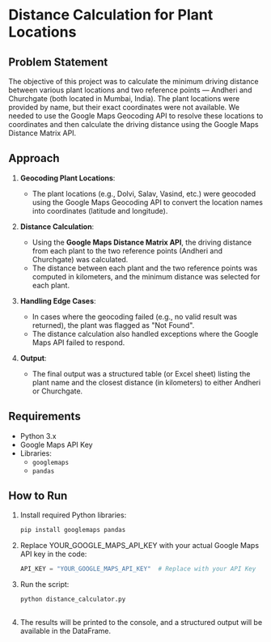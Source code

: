 # Distance Calculation for Plant Locations

## Problem Statement

The objective of this project was to calculate the minimum driving distance between various plant locations and two reference points — Andheri and Churchgate (both located in Mumbai, India). The plant locations were provided by name, but their exact coordinates were not available. We needed to use the Google Maps Geocoding API to resolve these locations to coordinates and then calculate the driving distance using the Google Maps Distance Matrix API.

## Approach

1. **Geocoding Plant Locations**: 
   - The plant locations (e.g., Dolvi, Salav, Vasind, etc.) were geocoded using the Google Maps Geocoding API to convert the location names into coordinates (latitude and longitude).
   
2. **Distance Calculation**:
   - Using the **Google Maps Distance Matrix API**, the driving distance from each plant to the two reference points (Andheri and Churchgate) was calculated.
   - The distance between each plant and the two reference points was computed in kilometers, and the minimum distance was selected for each plant.

3. **Handling Edge Cases**:
   - In cases where the geocoding failed (e.g., no valid result was returned), the plant was flagged as "Not Found".
   - The distance calculation also handled exceptions where the Google Maps API failed to respond.

4. **Output**:
   - The final output was a structured table (or Excel sheet) listing the plant name and the closest distance (in kilometers) to either Andheri or Churchgate.

## Requirements

- Python 3.x
- Google Maps API Key
- Libraries:
  - `googlemaps`
  - `pandas`

## How to Run

1. Install required Python libraries:
   ```bash
   pip install googlemaps pandas

2. Replace YOUR_GOOGLE_MAPS_API_KEY with your actual Google Maps API key in the code:
   ```python
   API_KEY = "YOUR_GOOGLE_MAPS_API_KEY"  # Replace with your API Key

3. Run the script:
   ```bash
   python distance_calculator.py
  
4. The results will be printed to the console, and a structured output will be available in the DataFrame.
